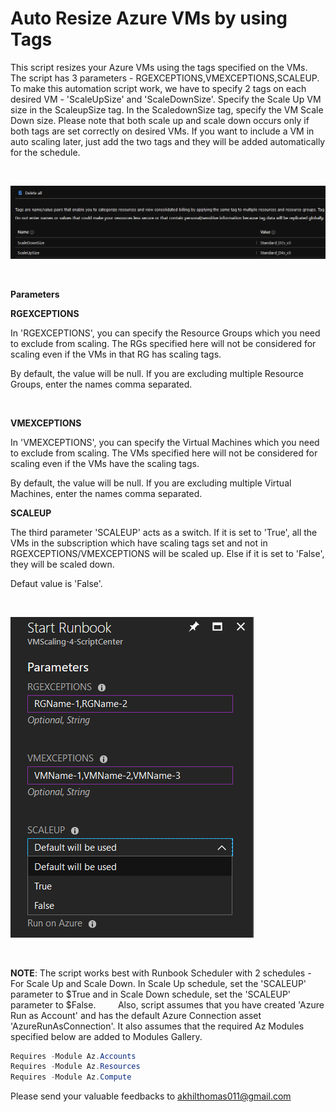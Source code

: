 ﻿Auto Resize Azure VMs by using Tags
===================================

            

This script resizes your Azure VMs using the tags specified on the VMs. The script has 3 parameters - RGEXCEPTIONS,VMEXCEPTIONS,SCALEUP. To make this automation script work, we have to specify 2 tags on each desired VM - 'ScaleUpSize' and 'ScaleDownSize'.
 Specify the Scale Up VM size in the ScaleupSize tag. In the ScaledownSize tag, specify the VM Scale Down size. Please note that both scale up and scale down occurs only if both tags are set correctly on desired VMs. If you want to include a VM in auto scaling later, just add the two tags and they will be added automatically for the schedule.


 


![Image](https://raw.githubusercontent.com/akhilthomas011/Auto-Resize-Azure-VM-With-Tags/main/Images/tags.png)


 


**Parameters**


**RGEXCEPTIONS**


In 'RGEXCEPTIONS', you can specify the Resource Groups which you need to exclude from scaling. The RGs specified here will not be considered for scaling even if the VMs in that RG has scaling tags.

By default, the value will be null. If you are excluding multiple Resource Groups, enter the names comma separated.


 


**VMEXCEPTIONS**


In 'VMEXCEPTIONS', you can specify the Virtual Machines which you need to exclude from scaling. The VMs specified here will not be considered for scaling even if the VMs have the scaling tags.

By default, the value will be null. If you are excluding multiple Virtual Machines, enter the names comma separated.


**SCALEUP**


The third parameter 'SCALEUP' acts as a switch. If it is set to 'True', all the VMs in the subscription which have scaling tags set and not in RGEXCEPTIONS/VMEXCEPTIONS will be scaled up. Else if it is set to 'False', they will be scaled down.



Defaut value is 'False'.


 


![Image](https://raw.githubusercontent.com/akhilthomas011/Auto-Resize-Azure-VM-With-Tags/main/Images/parameters.png)


 


**NOTE**: The script works best with Runbook Scheduler with 2 schedules - For Scale Up and Scale Down. In Scale Up schedule, set the 'SCALEUP' parameter to $True and in Scale Down schedule, set the 'SCALEUP' parameter to $False.
        
Also, script assumes that you have created 'Azure Run as Account' and has the default Azure Connection asset 'AzureRunAsConnection'. It also assumes that the required Az Modules specified below are added to Modules Gallery. 

```powershell
Requires -Module Az.Accounts  
Requires -Module Az.Resources  
Requires -Module Az.Compute  
```


Please send your valuable feedbacks to akhilthomas011@gmail.com
